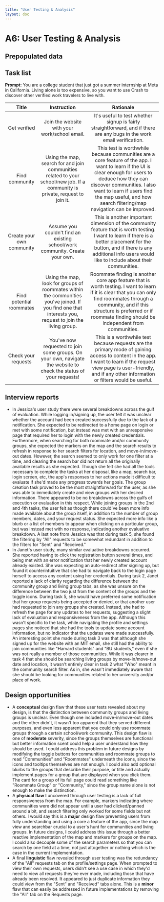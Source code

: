 ```yaml
---
title: "User Testing & Analysis"
layout: doc
---
```


# A6: User Testing & Analysis

## Prepopulated data

## Task list
**Prompt:** You are a college student that just got a summer internship at Meta in California. Living alone is too expensive, so you want to use Crash to discover other verified work travelers to live with.

|           Title           |                                                                       Instruction                                                                       |                                                                                                                                        Rationale                                                                                                                                        |
|:-------------------------:|:-------------------------------------------------------------------------------------------------------------------------------------------------------:|:---------------------------------------------------------------------------------------------------------------------------------------------------------------------------------------------------------------------------------------------------------------------------------------:|
|       Get verified        |                                                      Join the website with your work/school email.                                                      |                                                                                 It's useful to test whether signup is fairly straightforward, and if there are any bugs in the work email verification.                                                                                 |
|      Find community       |              Using the map, search for and join communities related to your school/new job. If a community is private, request to join it.              | This test is worthwhile because communities are a core feature of the app. I want to learn if the UI is clear enough for users to deduce how they can discover communities. I also want to learn if users find the map useful, and how search filtering/map navigation can be improved. |
| Create your own community |                                      Assume you couldn't find an existing school/work community. Create your own.                                       |                       This is another important dimension of the community feature that is worth testing. I want to learn if there is a better placement for the button, and if there is any additional info users would like to include about their communities.                       |
| Find potential roommates  | Using the map, look for groups of roommates within the communities you've joined. If you find one that interests you, request to join the living group. |               Roommate finding is another core app feature that is worth testing. I want to learn if it is clear that you can only find roommates through a community, and if this structure is preferred or if roommate finding should be independent from communities.                |
|    Check your requests    |                    You've now requested to join some groups. On your own, navigate the website to check the status of your requests!                    |                              This is a worthwhile test because requests are the primary mode of gaining access to content in the app. I want to learn if the request view page is user-friendly, and if any other information or filters would be useful.                               |


## Interview reports
- In Jessica's user study there were several breakdowns across the gulf of evaluation. While logging in/signing up, the user felt it was unclear whether the account had been created successfully due to the lack of a notification. She expected to be redirected to a home page on login or met with some notification, but instead was met with an unresponsive page that required her to login with the newly created credentials. Furthermore, when searching for both roommate and/or community groups, she expected the markers on the map and the search results to refresh in response to her search filters for location, and move-in/move-out dates. However, the search seemed to only work for one filter at a time, and clearing the search bar did not return all the originally available results as she expected. Though she felt she had all the tools necessary to complete the tasks at her disposal, like a map, search bar, login screen, etc, the app's responses to her actions made it difficult to evaluate if she'd made any progress towards her goals. The group creation task proved to be the most straightforward for the user, as she was able to immediately create and view groups with her desired information. There appeared to be no breakdowns across the gulfs of execution or evaluation in this respect. While joining groups in the 2nd and 4th tasks, the user felt as though there could've been more info made available about the group itself, in addition to the number of group members, dates, and your request status. She expected more info like a blurb or a list of members to appear when clicking on a particular group, but was instead met with no response, indicating another evaluative breakdown. A last note from Jessica was that during task 5, she found the filtering by "All" requests to be somewhat redundant in addition to the filters for "Sent" and "Received."
- In Janet's user study, many similar evaluative breakdowns occurred. She reported having to click the registration button several times, and being met with an error notification that her newly created account already existed. She was expecting an auto-redirect after signing up, but found it counterintuitive that she had to navigate back to the login page herself to access any content using her credentials. During task 2, Janet reported a lack of clarity regarding the difference between the community group and living group tabs, as she was unsure on the difference between the two just from the content of the groups and the toggle icons. During task 5, she would have preferred some notification that her group requests being accepted or denied, or that another user had requested to join any groups she created. Instead, she had to refresh the page for any updates to her requests, suggesting a slight lack of evaluation and responsiveness from the app. Although this wasn't specific to the task, while navigating the profile and settings pages she noticed that she had the tools to update some account information, but no indicator that the updates were made successfully. An interesting point she made during task 3 was that although she signed up for the website with an MIT email, she still had the ability to join communities like "Harvard students" and "BU students," even if she was not really a member of those communities. While it was clearer in task 4 that she should be searching living groups by move-in/move-out date and location, it wasn't entirely clear in task 2 what "Who" meant in the community search filter. As in, she wasn't immediately aware that she should be looking for communities related to her university and/or place of work.

## Design opportunities
- A **conceptual** design flaw that these user tests revealed about my design, is that the distinction between community groups and living groups is unclear. Even though one included move-in/move-out dates and the other didn't, it wasn't too apparent that they served different purposes, and even less apparent that you could only use roommate groups through a certain school/work community. This design flaw is one of **moderate** severity, since the groups themselves are functional but better information scent could help a user understand how they should be used. I could address this problem in future designs by modifying the toggle buttons for communities and roommate groups to read "Communities" and "Roommates" underneath the icons, since the icons and tooltips themselves are not enough. I could also add optional blurbs to the groups that describe their purpose, or title and actually implement pages for a group that are displayed when you click them. The card for a group of its full page could read something like "Roommate Group" or "Community," since the group name alone is not enough to make the distinction.
- A **physical flaw** I uncovered through user testing is a lack of full responsiveness from the map. For example, markers indicating where communities were did not appear until a user had clicked/panned around a bit, and search filtering only worked for some fields but not others. I would say this is a **major** design flaw preventing users from fully understanding and using a core a feature of the app, since the map view and searchbar crucial to a user's hunt for communities and living groups. In future designs, I could address this issue through a better reactive implementation of the map and markers for groups on the map. I could also decouple some of the search parameters so that you can search by one field at a time, not just altogether or nothing which is the case in the current implementation.
- A final **linguistic** flaw revealed through user testing was the redundancy of the "All" requests tab on the profile/settings page. When prompted to view their own requests, users didn't see a use case in which they'd need to view all requests they've ever made, including those that have already been resolved. It appeared to just duplicate information they could view from the "Sent" and "Received" tabs alone. This is a **minor** flaw that can easily be addressed in future implementations by removing the "All" tab on the Requests page.